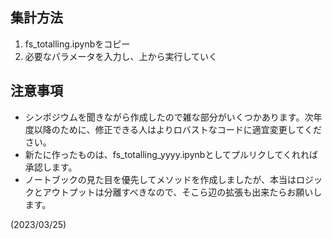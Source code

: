 ## 集計方法
1. fs_totalling.ipynbをコピー
2. 必要なパラメータを入力し、上から実行していく

## 注意事項
- シンポジウムを聞きながら作成したので雑な部分がいくつかあります。次年度以降のために、修正できる人はよりロバストなコードに適宜変更してください。
- 新たに作ったものは、fs_totalling_yyyy.ipynbとしてプルリクしてくれれば承認します。
- ノートブックの見た目を優先してメソッドを作成しましたが、本当はロジックとアウトプットは分離すべきなので、そこら辺の拡張も出来たらお願いします。

(2023/03/25)
